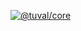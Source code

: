 [![@tuval/core](https://badge.fury.io/js/@tuval%2Fcore.svg)](https://badge.fury.io/js/@tuval%2Fcore)